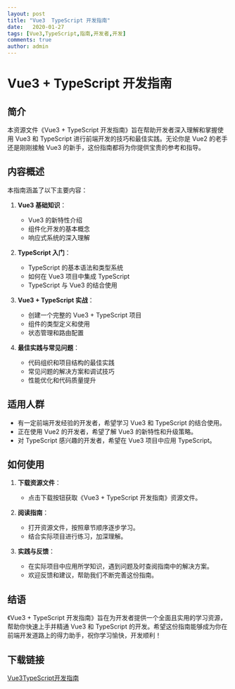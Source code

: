 ```yaml
---
layout: post
title: "Vue3  TypeScript 开发指南"
date:   2020-01-27
tags: [Vue3,TypeScript,指南,开发者,开发]
comments: true
author: admin
---
```

# Vue3 + TypeScript 开发指南

## 简介

本资源文件《Vue3 + TypeScript 开发指南》旨在帮助开发者深入理解和掌握使用 Vue3 和 TypeScript 进行前端开发的技巧和最佳实践。无论你是 Vue2 的老手还是刚刚接触 Vue3 的新手，这份指南都将为你提供宝贵的参考和指导。

## 内容概述

本指南涵盖了以下主要内容：

1. **Vue3 基础知识**：
   - Vue3 的新特性介绍
   - 组件化开发的基本概念
   - 响应式系统的深入理解

2. **TypeScript 入门**：
   - TypeScript 的基本语法和类型系统
   - 如何在 Vue3 项目中集成 TypeScript
   - TypeScript 与 Vue3 的结合使用

3. **Vue3 + TypeScript 实战**：
   - 创建一个完整的 Vue3 + TypeScript 项目
   - 组件的类型定义和使用
   - 状态管理和路由配置

4. **最佳实践与常见问题**：
   - 代码组织和项目结构的最佳实践
   - 常见问题的解决方案和调试技巧
   - 性能优化和代码质量提升

## 适用人群

- 有一定前端开发经验的开发者，希望学习 Vue3 和 TypeScript 的结合使用。
- 正在使用 Vue2 的开发者，希望了解 Vue3 的新特性和升级策略。
- 对 TypeScript 感兴趣的开发者，希望在 Vue3 项目中应用 TypeScript。

## 如何使用

1. **下载资源文件**：
   - 点击下载按钮获取《Vue3 + TypeScript 开发指南》资源文件。

2. **阅读指南**：
   - 打开资源文件，按照章节顺序逐步学习。
   - 结合实际项目进行练习，加深理解。

3. **实践与反馈**：
   - 在实际项目中应用所学知识，遇到问题及时查阅指南中的解决方案。
   - 欢迎反馈和建议，帮助我们不断完善这份指南。

## 结语

《Vue3 + TypeScript 开发指南》旨在为开发者提供一个全面且实用的学习资源，帮助你快速上手并精通 Vue3 和 TypeScript 的开发。希望这份指南能够成为你在前端开发道路上的得力助手，祝你学习愉快，开发顺利！

## 下载链接

[Vue3TypeScript开发指南](https://pan.quark.cn/s/92bda67a1a5d)